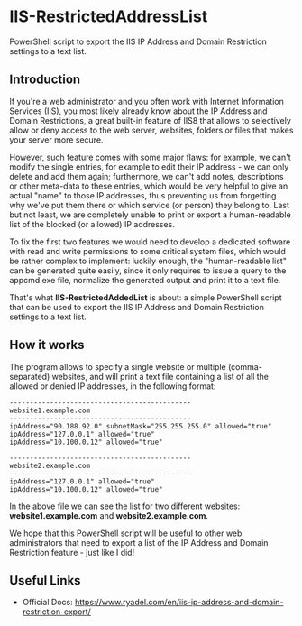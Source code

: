 # IIS-RestrictedAddressList
PowerShell script to export the IIS IP Address and Domain Restriction settings to a text list.

## Introduction
If you're a web administrator and you often work with Internet Information Services (IIS), you most likely already know about the IP Address and Domain Restrictions, a great built-in feature of IIS8 that allows to selectively allow or deny access to the web server, websites, folders or files that makes your server more secure.

However, such feature comes with some major flaws: for example, we can't modify the single entries, for example to edit their IP address - we can only delete and add them again; furthermore, we can't add notes, descriptions or other meta-data to these entries, which would be very helpful to give an actual "name" to those IP addresses, thus preventing us from forgetting why we've put them there or which service (or person) they belong to. Last but not least, we are completely unable to print or export a human-readable list of the blocked (or allowed) IP addresses.

To fix the first two features we would need to develop a dedicated software with read and write permissions to some critical system files, which would be rather complex to implement: luckily enough, the "human-readable list" can be generated quite easily, since it only requires to issue a query to the appcmd.exe file, normalize the generated output and print it to a text file.

That's what **IIS-RestrictedAddedList** is about: a simple PowerShell script that can be used to export the IIS IP Address and Domain Restriction settings to a text list.

## How it works
The program allows to specify a single website or multiple (comma-separated) websites, and will print a text file containing a list of all the allowed or denied IP addresses, in the following format:

```
---------------------------------------------
website1.example.com
---------------------------------------------
ipAddress="90.188.92.0" subnetMask="255.255.255.0" allowed="true" 
ipAddress="127.0.0.1" allowed="true" 
ipAddress="10.100.0.12" allowed="true" 

---------------------------------------------
website2.example.com
---------------------------------------------
ipAddress="127.0.0.1" allowed="true" 
ipAddress="10.100.0.12" allowed="true" 
```

In the above file we can see the list for two different websites: **website1.example.com** and **website2.example.com**.

We hope that this PowerShell script will be useful to other web administrators that need to export a list of the IP Address and Domain Restriction feature - just like I did!

## Useful Links
* Official Docs: https://www.ryadel.com/en/iis-ip-address-and-domain-restriction-export/
